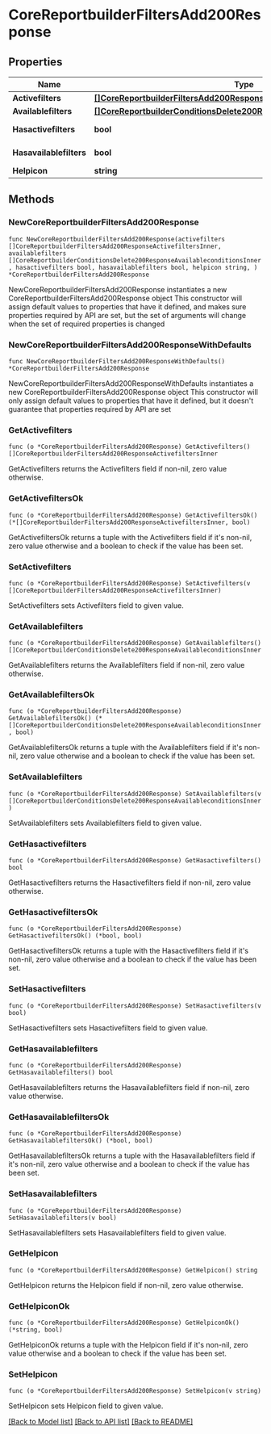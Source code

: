 # CoreReportbuilderFiltersAdd200Response

## Properties

Name | Type | Description | Notes
------------ | ------------- | ------------- | -------------
**Activefilters** | [**[]CoreReportbuilderFiltersAdd200ResponseActivefiltersInner**](CoreReportbuilderFiltersAdd200ResponseActivefiltersInner.md) |  | 
**Availablefilters** | [**[]CoreReportbuilderConditionsDelete200ResponseAvailableconditionsInner**](CoreReportbuilderConditionsDelete200ResponseAvailableconditionsInner.md) |  | 
**Hasactivefilters** | **bool** | hasactivefilters | [default to null]
**Hasavailablefilters** | **bool** | hasavailablefilters | [default to null]
**Helpicon** | **string** | helpicon | 

## Methods

### NewCoreReportbuilderFiltersAdd200Response

`func NewCoreReportbuilderFiltersAdd200Response(activefilters []CoreReportbuilderFiltersAdd200ResponseActivefiltersInner, availablefilters []CoreReportbuilderConditionsDelete200ResponseAvailableconditionsInner, hasactivefilters bool, hasavailablefilters bool, helpicon string, ) *CoreReportbuilderFiltersAdd200Response`

NewCoreReportbuilderFiltersAdd200Response instantiates a new CoreReportbuilderFiltersAdd200Response object
This constructor will assign default values to properties that have it defined,
and makes sure properties required by API are set, but the set of arguments
will change when the set of required properties is changed

### NewCoreReportbuilderFiltersAdd200ResponseWithDefaults

`func NewCoreReportbuilderFiltersAdd200ResponseWithDefaults() *CoreReportbuilderFiltersAdd200Response`

NewCoreReportbuilderFiltersAdd200ResponseWithDefaults instantiates a new CoreReportbuilderFiltersAdd200Response object
This constructor will only assign default values to properties that have it defined,
but it doesn't guarantee that properties required by API are set

### GetActivefilters

`func (o *CoreReportbuilderFiltersAdd200Response) GetActivefilters() []CoreReportbuilderFiltersAdd200ResponseActivefiltersInner`

GetActivefilters returns the Activefilters field if non-nil, zero value otherwise.

### GetActivefiltersOk

`func (o *CoreReportbuilderFiltersAdd200Response) GetActivefiltersOk() (*[]CoreReportbuilderFiltersAdd200ResponseActivefiltersInner, bool)`

GetActivefiltersOk returns a tuple with the Activefilters field if it's non-nil, zero value otherwise
and a boolean to check if the value has been set.

### SetActivefilters

`func (o *CoreReportbuilderFiltersAdd200Response) SetActivefilters(v []CoreReportbuilderFiltersAdd200ResponseActivefiltersInner)`

SetActivefilters sets Activefilters field to given value.


### GetAvailablefilters

`func (o *CoreReportbuilderFiltersAdd200Response) GetAvailablefilters() []CoreReportbuilderConditionsDelete200ResponseAvailableconditionsInner`

GetAvailablefilters returns the Availablefilters field if non-nil, zero value otherwise.

### GetAvailablefiltersOk

`func (o *CoreReportbuilderFiltersAdd200Response) GetAvailablefiltersOk() (*[]CoreReportbuilderConditionsDelete200ResponseAvailableconditionsInner, bool)`

GetAvailablefiltersOk returns a tuple with the Availablefilters field if it's non-nil, zero value otherwise
and a boolean to check if the value has been set.

### SetAvailablefilters

`func (o *CoreReportbuilderFiltersAdd200Response) SetAvailablefilters(v []CoreReportbuilderConditionsDelete200ResponseAvailableconditionsInner)`

SetAvailablefilters sets Availablefilters field to given value.


### GetHasactivefilters

`func (o *CoreReportbuilderFiltersAdd200Response) GetHasactivefilters() bool`

GetHasactivefilters returns the Hasactivefilters field if non-nil, zero value otherwise.

### GetHasactivefiltersOk

`func (o *CoreReportbuilderFiltersAdd200Response) GetHasactivefiltersOk() (*bool, bool)`

GetHasactivefiltersOk returns a tuple with the Hasactivefilters field if it's non-nil, zero value otherwise
and a boolean to check if the value has been set.

### SetHasactivefilters

`func (o *CoreReportbuilderFiltersAdd200Response) SetHasactivefilters(v bool)`

SetHasactivefilters sets Hasactivefilters field to given value.


### GetHasavailablefilters

`func (o *CoreReportbuilderFiltersAdd200Response) GetHasavailablefilters() bool`

GetHasavailablefilters returns the Hasavailablefilters field if non-nil, zero value otherwise.

### GetHasavailablefiltersOk

`func (o *CoreReportbuilderFiltersAdd200Response) GetHasavailablefiltersOk() (*bool, bool)`

GetHasavailablefiltersOk returns a tuple with the Hasavailablefilters field if it's non-nil, zero value otherwise
and a boolean to check if the value has been set.

### SetHasavailablefilters

`func (o *CoreReportbuilderFiltersAdd200Response) SetHasavailablefilters(v bool)`

SetHasavailablefilters sets Hasavailablefilters field to given value.


### GetHelpicon

`func (o *CoreReportbuilderFiltersAdd200Response) GetHelpicon() string`

GetHelpicon returns the Helpicon field if non-nil, zero value otherwise.

### GetHelpiconOk

`func (o *CoreReportbuilderFiltersAdd200Response) GetHelpiconOk() (*string, bool)`

GetHelpiconOk returns a tuple with the Helpicon field if it's non-nil, zero value otherwise
and a boolean to check if the value has been set.

### SetHelpicon

`func (o *CoreReportbuilderFiltersAdd200Response) SetHelpicon(v string)`

SetHelpicon sets Helpicon field to given value.



[[Back to Model list]](../README.md#documentation-for-models) [[Back to API list]](../README.md#documentation-for-api-endpoints) [[Back to README]](../README.md)


